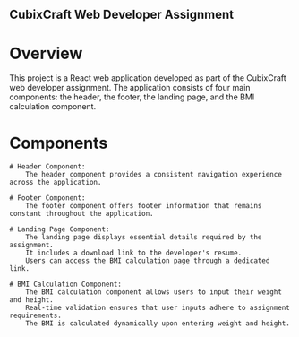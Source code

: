 ## CubixCraft Web Developer Assignment
# Overview

This project is a React web application developed as part of the CubixCraft web developer assignment. The application consists of four main components: the header, the footer, the landing page, and the BMI calculation component.
# Components

    # Header Component:
        The header component provides a consistent navigation experience across the application.

    # Footer Component:
        The footer component offers footer information that remains constant throughout the application.

    # Landing Page Component:
        The landing page displays essential details required by the assignment.
        It includes a download link to the developer's resume.
        Users can access the BMI calculation page through a dedicated link.

    # BMI Calculation Component:
        The BMI calculation component allows users to input their weight and height.
        Real-time validation ensures that user inputs adhere to assignment requirements.
        The BMI is calculated dynamically upon entering weight and height.

